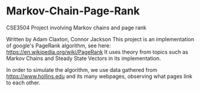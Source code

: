 # Markov-Chain-Page-Rank
CSE3504 Project involving Markov chains and page rank

Written by Adam Claxton, Connor Jackson
This project is an implementation of google's PageRank algorithm, see here: https://en.wikipedia.org/wiki/PageRank
It uses theory from topics such as Markov Chains and Steady State Vectors in its implementation.

In order to simulate the algorithm, we use data gathered from https://www.hollins.edu and its many webpages, observing what pages link to each other.

